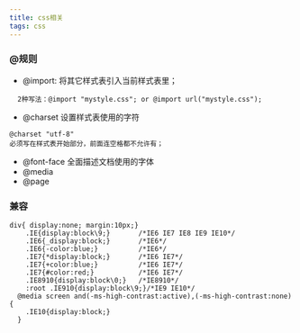 ```yaml
---
title: css相关
tags: css 
---
```

### @规则
- @import: 将其它样式表引入当前样式表里；
```  
  2种写法：@import "mystyle.css"; or @import url("mystyle.css");
```
- @charset 设置样式表使用的字符
```
@charset "utf-8"
必须写在样式表开始部分，前面连空格都不允许有；
```
- @font-face 全面描述文档使用的字体
- @media
- @page

### 兼容
```
div{ display:none; margin:10px;} 
	.IE{display:block\9;}		/*IE6 IE7 IE8 IE9 IE10*/
	.IE6{_display:block;}		/*IE6*/
	.IE6{-color:blue;}			/*IE6*/
	.IE7{*display:block;}		/*IE6 IE7*/
	.IE7{+color:blue;}			/*IE6 IE7*/
	.IE7{#color:red;}			/*IE6 IE7*/
	.IE8910{display:block\0;}	/*IE8910*/
	:root .IE910{display:block\9;}/*IE9 IE10*/
  @media screen and(-ms-high-contrast:active),(-ms-high-contrast:none){  
    .IE10{display:block;}
  }
```